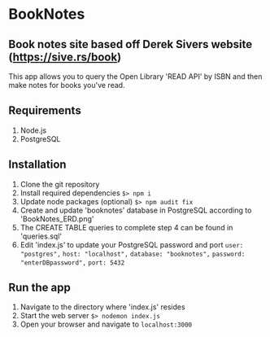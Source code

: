 # BookNotes

## Book notes site based off Derek Sivers website (https://sive.rs/book)

This app allows you to query the Open Library 'READ API' by ISBN and then make notes for books you've read.

## Requirements

1. Node.js 
2. PostgreSQL

## Installation

1. Clone the git repository
2. Install required dependencies
        `$> npm i`
3. Update node packages (optional)
        `$> npm audit fix`
4. Create and update 'booknotes' database in PostgreSQL according to 'BookNotes_ERD.png'
5. The CREATE TABLE queries to complete step 4 can be found in 'queries.sql'
6. Edit 'index.js' to update your PostgreSQL password and port 
        `user: "postgres",`
        `host: "localhost",`
        `database: "booknotes",`
        `password: "enterDBpassword",`
        `port: 5432 `

## Run the app

1. Navigate to the directory where 'index.js' resides
2. Start the web server `$> nodemon index.js`
3. Open your browser and navigate to `localhost:3000`
